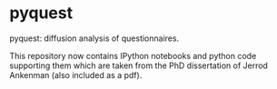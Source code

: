 pyquest
=======

pyquest: diffusion analysis of questionnaires.

This repository now contains IPython notebooks and python code supporting them which are taken from the PhD dissertation of Jerrod Ankenman (also included as a pdf).